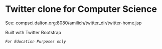 Twitter clone for Computer Science
==================================

See: compsci.dalton.org:8080/amilich/twitter_dir/twitter-home.jsp

Built with Twitter Bootstrap 

_`For Education Purposes only`_